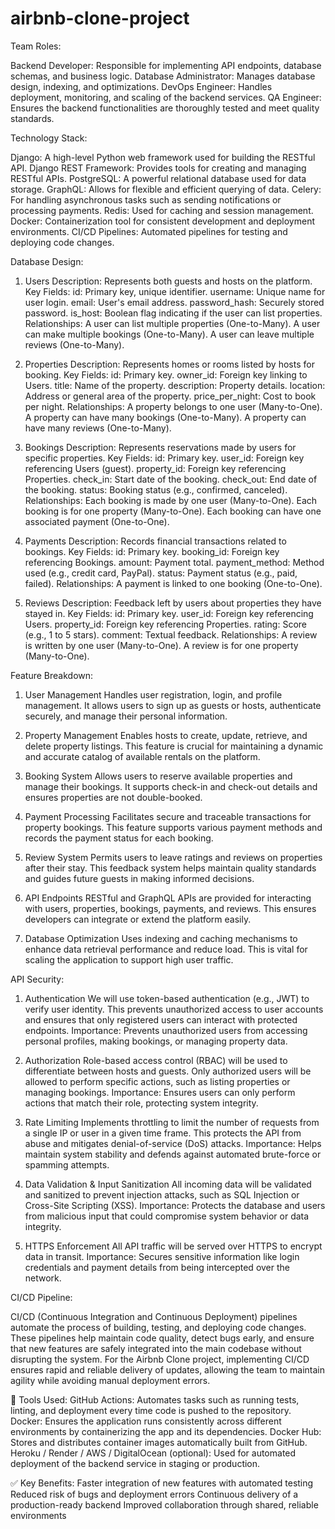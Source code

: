 # airbnb-clone-project

Team Roles:

Backend Developer: Responsible for implementing API endpoints, database schemas, and business logic.
Database Administrator: Manages database design, indexing, and optimizations.
DevOps Engineer: Handles deployment, monitoring, and scaling of the backend services.
QA Engineer: Ensures the backend functionalities are thoroughly tested and meet quality standards.

Technology Stack:

Django: A high-level Python web framework used for building the RESTful API.
Django REST Framework: Provides tools for creating and managing RESTful APIs.
PostgreSQL: A powerful relational database used for data storage.
GraphQL: Allows for flexible and efficient querying of data.
Celery: For handling asynchronous tasks such as sending notifications or processing payments.
Redis: Used for caching and session management.
Docker: Containerization tool for consistent development and deployment environments.
CI/CD Pipelines: Automated pipelines for testing and deploying code changes.

Database Design:
1. Users
Description: Represents both guests and hosts on the platform.
Key Fields:
id: Primary key, unique identifier.
username: Unique name for user login.
email: User's email address.
password_hash: Securely stored password.
is_host: Boolean flag indicating if the user can list properties.
Relationships:
A user can list multiple properties (One-to-Many).
A user can make multiple bookings (One-to-Many).
A user can leave multiple reviews (One-to-Many).

2. Properties
Description: Represents homes or rooms listed by hosts for booking.
Key Fields:
id: Primary key.
owner_id: Foreign key linking to Users.
title: Name of the property.
description: Property details.
location: Address or general area of the property.
price_per_night: Cost to book per night.
Relationships:
A property belongs to one user (Many-to-One).
A property can have many bookings (One-to-Many).
A property can have many reviews (One-to-Many).

3. Bookings
Description: Represents reservations made by users for specific properties.
Key Fields:
id: Primary key.
user_id: Foreign key referencing Users (guest).
property_id: Foreign key referencing Properties.
check_in: Start date of the booking.
check_out: End date of the booking.
status: Booking status (e.g., confirmed, canceled).
Relationships:
Each booking is made by one user (Many-to-One).
Each booking is for one property (Many-to-One).
Each booking can have one associated payment (One-to-One).

4. Payments
Description: Records financial transactions related to bookings.
Key Fields:
id: Primary key.
booking_id: Foreign key referencing Bookings.
amount: Payment total.
payment_method: Method used (e.g., credit card, PayPal).
status: Payment status (e.g., paid, failed).
Relationships:
A payment is linked to one booking (One-to-One).

5. Reviews
Description: Feedback left by users about properties they have stayed in.
Key Fields:
id: Primary key.
user_id: Foreign key referencing Users.
property_id: Foreign key referencing Properties.
rating: Score (e.g., 1 to 5 stars).
comment: Textual feedback.
Relationships:
A review is written by one user (Many-to-One).
A review is for one property (Many-to-One).

Feature Breakdown:
1. User Management
Handles user registration, login, and profile management. It allows users to sign up as guests or hosts, authenticate securely, and manage their personal information.

2. Property Management
Enables hosts to create, update, retrieve, and delete property listings. This feature is crucial for maintaining a dynamic and accurate catalog of available rentals on the platform.

3. Booking System
Allows users to reserve available properties and manage their bookings. It supports check-in and check-out details and ensures properties are not double-booked.

4. Payment Processing
Facilitates secure and traceable transactions for property bookings. This feature supports various payment methods and records the payment status for each booking.

5. Review System
Permits users to leave ratings and reviews on properties after their stay. This feedback system helps maintain quality standards and guides future guests in making informed decisions.

6. API Endpoints
RESTful and GraphQL APIs are provided for interacting with users, properties, bookings, payments, and reviews. This ensures developers can integrate or extend the platform easily.

7. Database Optimization
Uses indexing and caching mechanisms to enhance data retrieval performance and reduce load. This is vital for scaling the application to support high user traffic.

API Security:
1. Authentication
We will use token-based authentication (e.g., JWT) to verify user identity. This prevents unauthorized access to user accounts and ensures that only registered users can interact with protected endpoints.
Importance: Prevents unauthorized users from accessing personal profiles, making bookings, or managing property data.

2. Authorization
Role-based access control (RBAC) will be used to differentiate between hosts and guests. Only authorized users will be allowed to perform specific actions, such as listing properties or managing bookings.
Importance: Ensures users can only perform actions that match their role, protecting system integrity.

3. Rate Limiting
Implements throttling to limit the number of requests from a single IP or user in a given time frame. This protects the API from abuse and mitigates denial-of-service (DoS) attacks.
Importance: Helps maintain system stability and defends against automated brute-force or spamming attempts.

4. Data Validation & Input Sanitization
All incoming data will be validated and sanitized to prevent injection attacks, such as SQL Injection or Cross-Site Scripting (XSS).
Importance: Protects the database and users from malicious input that could compromise system behavior or data integrity.

5. HTTPS Enforcement
All API traffic will be served over HTTPS to encrypt data in transit.
Importance: Secures sensitive information like login credentials and payment details from being intercepted over the network.

CI/CD Pipeline:

CI/CD (Continuous Integration and Continuous Deployment) pipelines automate the process of building, testing, and deploying code changes. These pipelines help maintain code quality, detect bugs early, and ensure that new features are safely integrated into the main codebase without disrupting the system.
For the Airbnb Clone project, implementing CI/CD ensures rapid and reliable delivery of updates, allowing the team to maintain agility while avoiding manual deployment errors.

🔧 Tools Used:
GitHub Actions: Automates tasks such as running tests, linting, and deployment every time code is pushed to the repository.
Docker: Ensures the application runs consistently across different environments by containerizing the app and its dependencies.
Docker Hub: Stores and distributes container images automatically built from GitHub.
Heroku / Render / AWS / DigitalOcean (optional): Used for automated deployment of the backend service in staging or production.

✅ Key Benefits:
Faster integration of new features with automated testing
Reduced risk of bugs and deployment errors
Continuous delivery of a production-ready backend
Improved collaboration through shared, reliable environments

